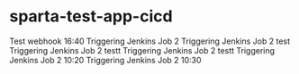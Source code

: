 # sparta-test-app-cicd

Test webhook 16:40
Triggering Jenkins Job 2
Triggering Jenkins Job 2 test
Triggering Jenkins Job 2 testt
Triggering Jenkins Job 2 testt
Triggering Jenkins Job 2 10:20
Triggering Jenkins Job 2 10:30
